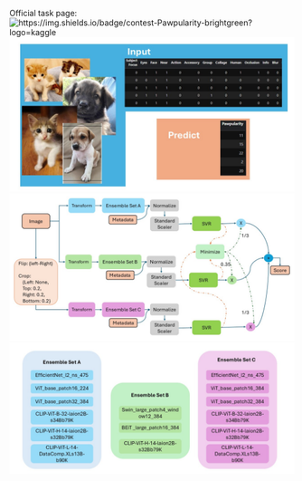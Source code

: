 Official task page: ![https://img.shields.io/badge/contest-Pawpularity-brightgreen?logo=kaggle
](https://www.kaggle.com/competitions/petfinder-pawpularity-score)
![Task](Images/Task_description.jpg)
![Architecture](Images/architecture.jpg)
![Ensemble_Set](Images/Ensemble_set.jpg)
